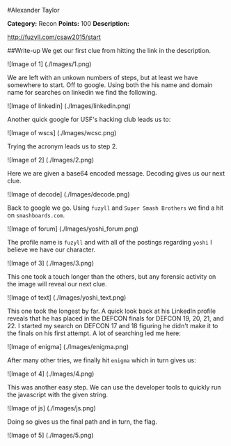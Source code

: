 #Alexander Taylor

**Category:** Recon
**Points:** 100
**Description:**

http://fuzyll.com/csaw2015/start

##Write-up
We get our first clue from hitting the link in the description.

![Image of 1]
(./Images/1.png)

We are left with an unkown numbers of steps, but at least we have somewhere to start.  Off to google.  Using both the his name and domain name for searches on linkedin we find the following.

![Image of linkedin]
(./Images/linkedin.png)

Another quick google for USF's hacking club leads us to:

![Image of wscs]
(./Images/wcsc.png)

Trying the acronym leads us to step 2.

![Image of 2]
(./Images/2.png)

Here we are given a base64 encoded message.  Decoding gives us our next clue.

![Image of decode]
(./Images/decode.png)

Back to google we go.  Using ```fuzyll``` and ```Super Smash Brothers``` we find a hit on ```smashboards.com```.

![Image of forum]
(./Images/yoshi_forum.png)

The profile name is ```fuzyll``` and with all of the postings regarding ```yoshi``` I believe we have our character.

![Image of 3]
(./Images/3.png)

This one took a touch longer than the others, but any forensic activity on the image will reveal our next clue.

![Image of text]
(./Images/yoshi_text.png)

This one took the longest by far.  A quick look back at his LinkedIn profile reveals that he has placed in the DEFCON finals for DEFCON 19, 20, 21, and 22.  I started my search on DEFCON 17 and 18 figuring he didn't make it to the finals on his first attempt.  A lot of searching led me here:

![Image of enigma]
(./Images/enigma.png)

After many other tries, we finally hit ```enigma``` which in turn gives us:

![Image of 4]
(./Images/4.png)

This was another easy step.  We can use the developer tools to quickly run the javascript with the given string.

![Image of js]
(./Images/js.png)

Doing so gives us the final path and in turn, the flag.

![Image of 5]
(./Images/5.png)

